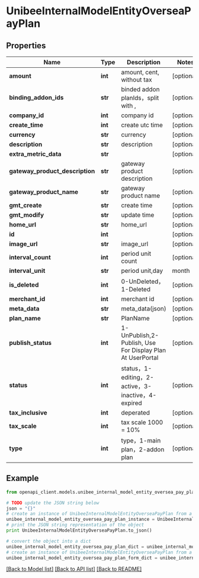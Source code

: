 # UnibeeInternalModelEntityOverseaPayPlan


## Properties

Name | Type | Description | Notes
------------ | ------------- | ------------- | -------------
**amount** | **int** | amount, cent, without tax | [optional] 
**binding_addon_ids** | **str** | binded addon planIds，split with , | [optional] 
**company_id** | **int** | company id | [optional] 
**create_time** | **int** | create utc time | [optional] 
**currency** | **str** | currency | [optional] 
**description** | **str** | description | [optional] 
**extra_metric_data** | **str** |  | [optional] 
**gateway_product_description** | **str** | gateway product description | [optional] 
**gateway_product_name** | **str** | gateway product name | [optional] 
**gmt_create** | **str** | create time | [optional] 
**gmt_modify** | **str** | update time | [optional] 
**home_url** | **str** | home_url | [optional] 
**id** | **int** |  | [optional] 
**image_url** | **str** | image_url | [optional] 
**interval_count** | **int** | period unit count | [optional] 
**interval_unit** | **str** | period unit,day|month|year|week | [optional] 
**is_deleted** | **int** | 0-UnDeleted，1-Deleted | [optional] 
**merchant_id** | **int** | merchant id | [optional] 
**meta_data** | **str** | meta_data(json) | [optional] 
**plan_name** | **str** | PlanName | [optional] 
**publish_status** | **int** | 1-UnPublish,2-Publish, Use For Display Plan At UserPortal | [optional] 
**status** | **int** | status，1-editing，2-active，3-inactive，4-expired | [optional] 
**tax_inclusive** | **int** | deperated | [optional] 
**tax_scale** | **int** | tax scale 1000 &#x3D; 10% | [optional] 
**type** | **int** | type，1-main plan，2-addon plan | [optional] 

## Example

```python
from openapi_client.models.unibee_internal_model_entity_oversea_pay_plan import UnibeeInternalModelEntityOverseaPayPlan

# TODO update the JSON string below
json = "{}"
# create an instance of UnibeeInternalModelEntityOverseaPayPlan from a JSON string
unibee_internal_model_entity_oversea_pay_plan_instance = UnibeeInternalModelEntityOverseaPayPlan.from_json(json)
# print the JSON string representation of the object
print UnibeeInternalModelEntityOverseaPayPlan.to_json()

# convert the object into a dict
unibee_internal_model_entity_oversea_pay_plan_dict = unibee_internal_model_entity_oversea_pay_plan_instance.to_dict()
# create an instance of UnibeeInternalModelEntityOverseaPayPlan from a dict
unibee_internal_model_entity_oversea_pay_plan_form_dict = unibee_internal_model_entity_oversea_pay_plan.from_dict(unibee_internal_model_entity_oversea_pay_plan_dict)
```
[[Back to Model list]](../README.md#documentation-for-models) [[Back to API list]](../README.md#documentation-for-api-endpoints) [[Back to README]](../README.md)


